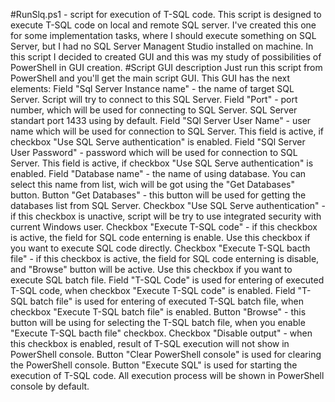 #RunSlq.ps1 - script for execution of T-SQL code. 
This script is designed to execute T-SQL code on local and remote SQL server. 
I've created this one for some implementation tasks, where I should execute something on SQL Server, but
I had no SQL Server Managent Studio installed on machine.
In this script I decided to created GUI and this was my study of possibilities of PowerShell in GUI creation.
#Script GUI description
Just run this script from PowerShell and you'll get the main script GUI.
This GUI has the next elements:
Field "Sql Server Instance name" - the name of target SQL Server. Script will try to connect to this SQL Server.
Field "Port" - port number, which will be used for connecting to SQL Server. SQL Server standart port 1433 using by default.
Field "SQl Server User Name" - user name which will be used for connection to SQL Server. This field is active, if checkbox "Use SQL Serve authentication" is enabled.
Field "SQl Server User Password" - password which will be used for connection to SQL Server. This field is active, if checkbox "Use SQL Serve authentication" is enabled.
Field "Database name" - the name of using database. You can select this name from list, wich will be got using the "Get Databases" button.
Button "Get Databases" - this button will be used for getting the databases list from SQL Server.
Checkbox "Use SQL Serve authentication" - if this checkbox is unactive, script will be try to use integrated security with current Windows user.
Checkbox "Execute T-SQL code" - if this checkbox is active, the field for SQL code enterning is enable. Use this checkbox if you want to execute SQL code directly.
Checkbox "Execute T-SQL bacth file" - if this checkbox is active, the field for SQL code enterning is disable, and "Browse" button will be active. Use this checkbox if you want to execute SQL batch file.
Field "T-SQL Code" is used for entering of executed T-SQL code, when checkbox "Execute T-SQL code" is enabled.
Field "T-SQL batch file" is used for entering of executed T-SQL batch file, when checkbox "Execute T-SQL batch file" is enabled.
Button "Browse" - this button will be using for selecting the T-SQL batch file, when you enable "Execute T-SQL bacth file" checkbox.
Checkbox "Disable output" - when this checkbox is enabled, result of T-SQL execution will not show in PowerShell console.
Button "Clear PowerShell console" is used for clearing the PowerShell console.
Button "Execute SQL" is used for starting the execution of T-SQL code. All execution process will be shown in PowerShell console by default.